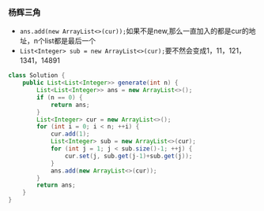 ### 杨辉三角
* `ans.add(new ArrayList<>(cur));`如果不是new,那么一直加入的都是cur的地址，n个list都是最后一个
* `List<Integer> sub = new ArrayList<>(cur);`要不然会变成1，11，121，1341，14891
```java
class Solution {
    public List<List<Integer>> generate(int n) {
        List<List<Integer>> ans = new ArrayList<>();
        if (n == 0) {
            return ans;
        }
        List<Integer> cur = new ArrayList<>();
        for (int i = 0; i < n; ++i) {
            cur.add(1);
            List<Integer> sub = new ArrayList<>(cur);
            for (int j = 1; j < sub.size()-1; ++j) {
                cur.set(j, sub.get(j-1)+sub.get(j));
            }
            ans.add(new ArrayList<>(cur));
        }
        return ans;
    }
}
```
